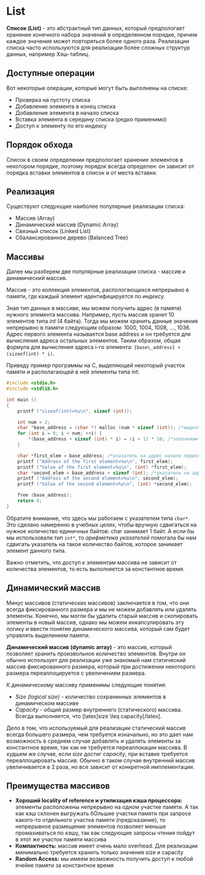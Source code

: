 # List

**Список (List)** - это абстрактный тип данных, который предпологает хранение конечного набора значений в определенном порядке, причем каждое значение может повторяться более одного раза. Реализации списка часто используются для реализации более сложных структур данных, например Хэш-таблиц.

## Доступные операции

Вот некоторые операции, которые могут быть выполнены на списке:
- Проверка на пустоту списка
- Добавление элемента в конец списка 
- Добавление элемента в начало списка 
- Вставка элемента в середину списка (редко применимо)
- Доступ к элементу по его индексу

## Порядок обхода

Список в своем определении предпологает хранение элементов в некотором порядке, поэтому порядок всегда определен: он зависит от порядка вставки элементов в список и от места вставки.

## Реализация

Существуют следующие наиболее популярные реализации списка:

- Массив (Array)
- Динамический массив (Dynamic Array)
- Связный список (Linked List)
- Сбалансированное дерево (Balanced Tree)

## Массивы

Далее мы разберем две популярные реализации списка - массив и динамический массив.

Массив - это коллекция элементов, распологающихся непрерывно в памяти, где каждый элемент идентифицируется по *индексу*.

Зная тип данных в массиве, мы можем получить адрес (в памяти) нужного элемента массива. Например, пусть массив хранит 10 элементов типа *int* (4 байта). Тогда мы можем хранить данные значения непрерывно в памяти следующим образом: 1000, 1004, 1008, ..., 1036. Адрес первого элемента называется base address и он требуется для вычисления адреса остальных элементов. Таким образом, общая формула для вычисления адреса i-го элемента: `{base\_address} + (sizeof(int) * i)`.

Приведу пример программы на C, выделяющей некоторый участок памяти и располагающей в ней элементы типа int:

```c
#include <stdio.h>
#include <stdlib.h>

int main ()
{
    printf ("sizeof(int)=%u\n", sizeof (int));

    int num = 2;
    char *base_address = (char *) malloc (num * sizeof (int)); /*выделяем участок памяти*/
    for (int i = 0; i < num; ++i) {
        *(base_address + sizeof (int) * i) = (i + 1) * 10; /*заполняем  его значениями, сдвигаясь на sizeof(int) вперед в цикле*/
    }

    char *first_elem = base_address; /*указатель на адрес начала первого элемента*/
    printf ("Address of the first element=%u\n", first_elem);
    printf ("Value of the first element=%u\n", (int) *first_elem);
    char *second_elem = base_address + sizeof (int); /*указатель на адрес второго, который находится дальше на sizeof(int) байт*/
    printf ("Address of the second element=%u\n", second_elem);
    printf ("Value of the second element=%u\n", (int) *second_elem);

    free (base_address);
    return 0;
}
```

Обратите внимание, что здесь мы работаем с указателем типа `char*`. Это сделано намеренно в учебных целях, чтобы вручную сдвигаться на нужное количество единичных байтов: char занимает 1 байт. А если бы мы использовали тип `int*`, то *арифметика указателей* помогала бы нам сдвигать указатель на такое количество байтов, которое занимает элемент данного типа.

Важно отметить, что доступ к элементам массива не зависит от количества элементов, то есть выполняется за константное время.

## Динамический массив

Минус массивов (статических массивов) заключается в том, что они всегда фиксированного размера и мы не можем добавлять или удалять элементы. Конечно, мы могли бы удалить старый массив и скопировать элементы в новый массив, однако мы можем инкапсулировать эту логику и ввести понятие динамического массива, который сам будет управлять выделением памяти.

**Динамический массив (dynamic array)** - это массив, который позволяет хранить произвольное количество элементов. Внутри он обычно использует для реализации уже знакомый нам статический массив фиксированного размера, который при достижении некоторого размера переаллоцируется с увеличением размера.

К динамическому массиву применимы следующие понятия:

- *Size (logical size)* - количество сохраненных элементов в динамическом массиве
- *Capacity* - общий размер внутреннего (статического) массива. Всегда выполняется, что [latex]size \leq capacity[/latex].

Дело в том, что используемый для реализации статический массив всегда большего размера, чем требуется изначально, но это дает нам возможность в среднем случае добавлять и удалять элементы за константное время, так как не требуется переаллокации массива. В худшем же случае, если *size* достиг *capacity*, при вставке требуется переаллоцировать массив. Обычно в таком случае внутренний массив увеличивается в 2 раза, но все зависит от конкретной имплементации.

## Преимущества массивов

- **Хороший locality of reference и утилизация кэша процессора:** элементы расположены непрерывно на одном участке памяти. А так как кэш склонен выгружать бОльшие участки памяти при запросе какого-то отдельного участка памяти (предсказание), то непрерывное размещение элементов позволяет меньше промахиваться по кэшу, так как следующие запросы чтения пойдут в этот же участок памяти массива
- **Компактность:** массив имеет очень мало overhead. Для реализации минимально требуется хранить только значения size и capacity
- **Random Access:** мы имеем возможность получить доступ к любой ячейке памяти за константное время
